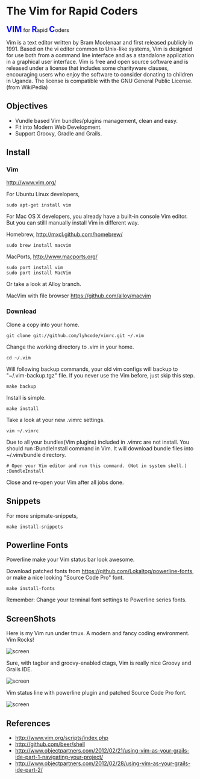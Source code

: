# The Vim for Rapid Coders #

<strong style="font-size:150%;color:blue">VIM</strong> for <strong style="font-size:150%;color:blue">R</strong>apid <strong style="font-size:150%;color:blue">C</strong>oders

Vim is a text editor written by Bram Moolenaar and first released publicly in 1991. Based on the vi editor common to Unix-like systems, Vim is designed for use both from a command line interface and as a standalone application in a graphical user interface. Vim is free and open source software and is released under a license that includes some charityware clauses, encouraging users who enjoy the software to consider donating to children in Uganda. The license is compatible with the GNU General Public License. (from WikiPedia)

## Objectives ##

- Vundle based Vim bundles/plugins management, clean and easy.
- Fit into Modern Web Development.
- Support Groovy, Gradle and Grails.

## Install ##

### Vim ###

http://www.vim.org/

For Ubuntu Linux developers,

    sudo apt-get install vim

For Mac OS X developers, you already have a built-in console Vim editor.
But you can stilll manually install Vim in different way.

Homebrew, http://mxcl.github.com/homebrew/

    sudo brew install macvim

MacPorts, http://www.macports.org/

    sudo port install vim
    sudo port install MacVim

Or take a look at Alloy branch.

MacVim with file browser https://github.com/alloy/macvim

### Download ###

Clone a copy into your home.

    git clone git://github.com/lyhcode/vimrc.git ~/.vim

Change the working directory to .vim in your home.

    cd ~/.vim

Will following backup commands, your old vim configs will backup to "~/.vim-backup.tgz" file.
If you never use the Vim before, just skip this step.

    make backup

Install is simple.

    make install

Take a look at your new .vimrc settings.

    vim ~/.vimrc

Due to all your bundles(Vim plugins) included in .vimrc are not install.
You should run :BundleInstall command in Vim.
It will download bundle files into ~/.vim/bundle directory.

    # Open your Vim editor and run this command. (Not in system shell.)
    :BundleInstall

Close and re-open your Vim after all jobs done.

## Snippets ##

For more snipmate-snippets,

    make install-snippets

## Powerline Fonts ##

Powerline make your Vim status bar look awesome.

Download patched fonts from https://github.com/Lokaltog/powerline-fonts,
or make a nice looking "Source Code Pro" font.

    make install-fonts

Remember: Change your terminal font settings to Powerline series fonts.

## ScreenShots ##

Here is my Vim run under tmux. A modern and fancy coding environment. Vim Rocks!

![screen](https://raw.github.com/lyhcode/vimrc/master/screenshot/screen1.png)

Sure, with tagbar and groovy-enabled ctags, Vim is really nice Groovy and Grails IDE.

![screen](https://raw.github.com/lyhcode/vimrc/master/screenshot/screen2.png)

Vim status line with powerline plugin and patched Source Code Pro font.

![screen](https://raw.github.com/lyhcode/vimrc/master/screenshot/screen3.png)

## References ##

- http://www.vim.org/scripts/index.php
- http://github.com/beer/shell
- http://www.objectpartners.com/2012/02/21/using-vim-as-your-grails-ide-part-1-navigating-your-project/
- http://www.objectpartners.com/2012/02/28/using-vim-as-your-grails-ide-part-2/
